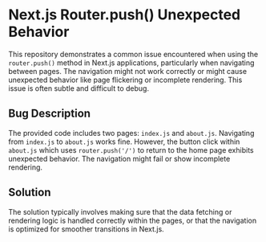 # Next.js Router.push() Unexpected Behavior

This repository demonstrates a common issue encountered when using the `router.push()` method in Next.js applications, particularly when navigating between pages. The navigation might not work correctly or might cause unexpected behavior like page flickering or incomplete rendering.  This issue is often subtle and difficult to debug.

## Bug Description

The provided code includes two pages: `index.js` and `about.js`.  Navigating from `index.js` to `about.js` works fine. However, the button click within `about.js` which uses `router.push('/')` to return to the home page exhibits unexpected behavior. The navigation might fail or show incomplete rendering.

## Solution

The solution typically involves making sure that the data fetching or rendering logic is handled correctly within the pages, or that the navigation is optimized for smoother transitions in Next.js.